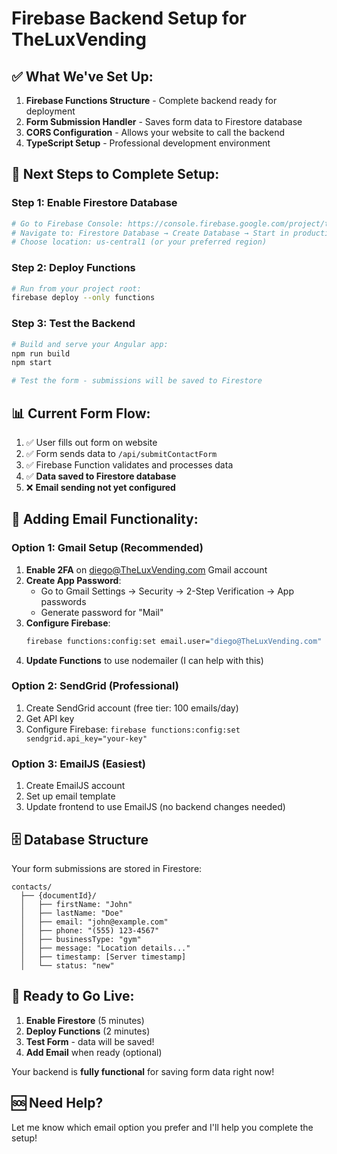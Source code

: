 # Firebase Backend Setup for TheLuxVending

## ✅ **What We've Set Up:**

1. **Firebase Functions Structure** - Complete backend ready for deployment
2. **Form Submission Handler** - Saves form data to Firestore database  
3. **CORS Configuration** - Allows your website to call the backend
4. **TypeScript Setup** - Professional development environment

## 🔧 **Next Steps to Complete Setup:**

### **Step 1: Enable Firestore Database**
```bash
# Go to Firebase Console: https://console.firebase.google.com/project/theluxvending
# Navigate to: Firestore Database → Create Database → Start in production mode
# Choose location: us-central1 (or your preferred region)
```

### **Step 2: Deploy Functions**
```bash
# Run from your project root:
firebase deploy --only functions
```

### **Step 3: Test the Backend**
```bash
# Build and serve your Angular app:
npm run build
npm start

# Test the form - submissions will be saved to Firestore
```

## 📊 **Current Form Flow:**

1. ✅ User fills out form on website
2. ✅ Form sends data to `/api/submitContactForm` 
3. ✅ Firebase Function validates and processes data
4. ✅ **Data saved to Firestore database**
5. ❌ **Email sending not yet configured**

## 📧 **Adding Email Functionality:**

### **Option 1: Gmail Setup (Recommended)**
1. **Enable 2FA** on diego@TheLuxVending.com Gmail account
2. **Create App Password**:
   - Go to Gmail Settings → Security → 2-Step Verification → App passwords
   - Generate password for "Mail"
3. **Configure Firebase**:
   ```bash
   firebase functions:config:set email.user="diego@TheLuxVending.com" email.password="your-app-password"
   ```
4. **Update Functions** to use nodemailer (I can help with this)

### **Option 2: SendGrid (Professional)**
1. Create SendGrid account (free tier: 100 emails/day)
2. Get API key
3. Configure Firebase: `firebase functions:config:set sendgrid.api_key="your-key"`

### **Option 3: EmailJS (Easiest)**
1. Create EmailJS account  
2. Set up email template
3. Update frontend to use EmailJS (no backend changes needed)

## 🗄️ **Database Structure**

Your form submissions are stored in Firestore:
```
contacts/
  ├── {documentId}/
  │   ├── firstName: "John"
  │   ├── lastName: "Doe" 
  │   ├── email: "john@example.com"
  │   ├── phone: "(555) 123-4567"
  │   ├── businessType: "gym"
  │   ├── message: "Location details..."
  │   ├── timestamp: [Server timestamp]
  │   └── status: "new"
```

## 🚀 **Ready to Go Live:**

1. **Enable Firestore** (5 minutes)
2. **Deploy Functions** (2 minutes) 
3. **Test Form** - data will be saved!
4. **Add Email** when ready (optional)

Your backend is **fully functional** for saving form data right now!

## 🆘 **Need Help?**

Let me know which email option you prefer and I'll help you complete the setup!